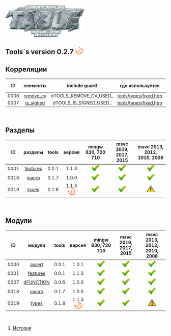 
[![logo](table.png)](../home.md "for developers") 

[P]: ../icons/progress.png
[V]: ../icons/success.png
[X]: ../icons/failed.png
[D]: ../icons/danger.png
[E]: ../icons/empty.png
[N]: ../icons/na.png

Tools`s version 0.2.7  [![P]][M]
---

Корреляции  
---

| **ID** | **элементы**    |      include guard      | где используется            | оригинальное расположение    |  
|:------:|:---------------:|:-----------------------:|:---------------------------:|:----------------------------:|  
|  0006  | [remove_cv][e0] | dTOOLS_REMOVE_CV_USED_  | [tools/types/fixed.hpp][u0] | [tools/types/traits.hpp][p0] |  
|  0007  | [is_signed][e1] | dTOOLS_IS_SIGNED_USED_  | [tools/types/fixed.hpp][u0] | [tools/types/traits.hpp][p0] |  

[p0]: ../../include/tools/types/traits.hpp   "расположение файла"  
[u0]: ../../include/tools/types/fixed.hpp    "расположение копии"  

[e0]: ../code/types/traits.md    "мета-функция: удаляет квалификаторы типов"  
[e1]: ../code/types/traits.md    "мета-функция: определяет: является ли тип знаковым"  

<br/>

Разделы
---

| **ID** | разделы         |  tools | версия          | mingw 830, 720 710  | msvc 2019, 2017, 2015 | msvc 2013, 2012, 2010, 2008 |  
|:------:|:---------------:|:------:|:---------------:|:-------------------:|:---------------------:|:---------------------------:|  
|  0001  | [features][01]  | 0.0.1  | 1.1.3           |    [![V]][MINGW]    |    [![V]][VS-NEW]     | [![V]][VS-OLD]              |  
|  0018  | [macro][18]     | 0.1.7  | 1.0.0           |    [![V]][MINGW]    |    [![V]][VS-NEW]     | [![V]][VS-OLD]              |  
|  0019  | [types][19]     | 0.1.8  | 1.1.3 [![P]][M] |    [![V]][MINGW]    |    [![V]][VS-NEW]     | [![D]][VS-OLD]              |  

<br/>

Модули  
---

| **ID** | модули          | tools | версия          | mingw 830, 720 710  | msvc 2019, 2017, 2015 | msvc 2013, 2012, 2010, 2008 |  
|:------:|:---------------:|:-----:|:---------------:|:-------------------:|:---------------------:|:---------------------------:|  
|  0000  | [assert][00]    | 0.0.1 | 1.0.1           |    [![V]][MINGW]    |    [![V]][VS-NEW]     | [![V]][VS-OLD]              |  
|  0001  | [features][01]  | 0.0.1 | 1.1.3           |    [![V]][MINGW]    |    [![V]][VS-NEW]     | [![V]][VS-OLD]              |  
|  0007  | [dFUNCTION][07] | 0.0.6 | 1.0.0           |    [![V]][MINGW]    |    [![V]][VS-NEW]     | [![V]][VS-OLD]              |  
|  0018  | [macro][18]     | 0.1.7 | 1.0.0           |    [![V]][MINGW]    |    [![V]][VS-NEW]     | [![V]][VS-OLD]              |  
|  0019  | [types][19]     | 0.1.8 | 1.1.3 [![P]][M] |    [![V]][MINGW]    |    [![V]][VS-NEW]     | [![D]][VS-OLD]              |  

<br/>

[M]: #table                   "проект tools"  
[0]: #mingw-new.md            "поддержка компиляторов mingw"  
						      
[MINGW]:  #mingw-new.md       "поддержка компиляторов mingw"  
[VS-NEW]: #msvc-new.md        "поддержка новых компиляторов msvc"  
[VS-OLD]: #msvc-old.md        "поддержка старых компиляторов msvc"  

[00]: ../code/assert.md       "подключает assert только в дебаге"  
[01]: ../code/features.md     "определяет технические возможности компилятора"  
[07]: ../code/dfunction.md    "макрос раскрывается в текстовое имя функции"  
[18]: ../code/macro.md        "магия препроцессора (макросы с переменным количеством аргументом)"  
[19]: ../code/types.md        "tools/types метафункции, и обработка типов"  

1) [История](../history.md)  


